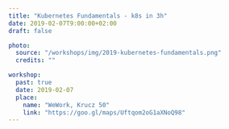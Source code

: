 ```yaml
---
title: "Kubernetes Fundamentals - k8s in 3h"
date: 2019-02-07T9:00:00+02:00
draft: false

photo:
  source: "/workshops/img/2019-kubernetes-fundamentals.png"
  credits: ""

workshop:
  past: true
  date: 2019-02-07
  place:
    name: "WeWork, Krucz 50"
    link: "https://goo.gl/maps/Uftqom2oG1aXNoQ98"
---
```

